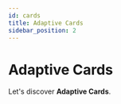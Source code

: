 ```yaml
---
id: cards
title: Adaptive Cards
sidebar_position: 2
---
```


# Adaptive Cards

Let's discover **Adaptive Cards**.
